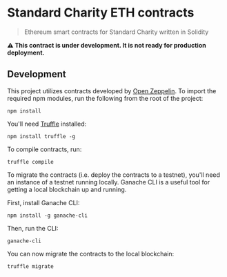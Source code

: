 # Standard Charity ETH contracts

> Ethereum smart contracts for Standard Charity written in Solidity

**⚠️ This contract is under development. It is not ready for production deployment.**

## Development

This project utilizes contracts developed by [Open Zeppelin](https://docs.openzeppelin.com/openzeppelin/). To import the required npm modules, run the following from the root of the project:

`npm install`

You'll need [Truffle](https://www.trufflesuite.com/truffle) installed:

`npm install truffle -g`

To compile contracts, run:

`truffle compile`

To migrate the contracts (i.e. deploy the contracts to a testnet), you'll need an instance of a testnet running locally. Ganache CLI is a useful tool for getting a local blockchain up and running.

First, install Ganache CLI:

`npm install -g ganache-cli`

Then, run the CLI:

`ganache-cli`

You can now migrate the contracts to the local blockchain:

`truffle migrate`
